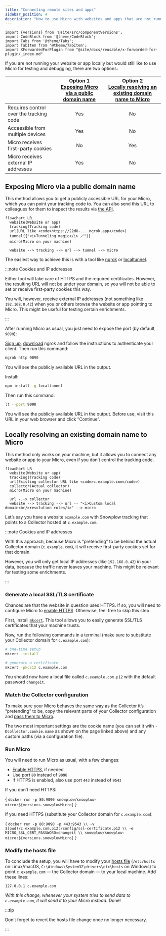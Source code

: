 ```yaml
---
title: "Connecting remote sites and apps"
sidebar_position: 4
description: "How to use Micro with websites and apps that are not running locally."
---
```


```mdx-code-block
import {versions} from '@site/src/componentVersions';
import CodeBlock from '@theme/CodeBlock';
import Tabs from '@theme/Tabs';
import TabItem from '@theme/TabItem';
import XForwardedForPlugin from "@site/docs/reusable/x-forwarded-for-plugin/_index.md"
```

If you are not running your website or app locally but would still like to use Micro for testing and debugging, there are two options:

| | Option 1<br/>[Exposing Micro via a public domain name](#exposing-micro-via-a-public-domain-name) | Option 2<br/>[Locally resolving an existing domain name to Micro](#locally-resolving-an-existing-domain-name-to-micro) |
|---|:-:|:-:|
| Requires control over the tracking code | Yes | No |
| Accessible from multiple devices | Yes | No |
| Micro receives first-party cookies | No | Yes |
| Micro receives external IP addresses | Yes | No |

## Exposing Micro via a public domain name

This method allows you to get a publicly accessible URL for your Micro, which you can point your tracking code to. You can also send this URL to colleagues for them to inspect the results via [the API](/docs/pipeline-components-and-applications/snowplow-micro/api/index.md).

```mermaid
flowchart LR
  website(Website or app)
  tracking(Tracking code)
  url(URL like <code>https://22d8-....ngrok.app</code>)
  tunnel{{"<i>Tunneling magic</i> 🪄"}}
  micro(Micro on your machine)

  website --> tracking --> url --> tunnel --> micro
```

The easiest way to achieve this is with a tool like [ngrok](https://ngrok.com/) or [localtunnel](https://theboroer.github.io/localtunnel-www/).

:::note Cookies and IP addresses

Either tool will take care of HTTPS and the required certificates. However, the resulting URL will not be under your domain, so you will not be able to set or receive first-party cookies this way.

You will, however, receive external IP addresses (not something like `192.168.0.42`) when you or others browse the website or app pointing to Micro. This might be useful for testing certain enrichments.

:::

After running Micro as usual, you just need to expose the port (by default, `9090`):

<Tabs groupId="exposing-micro" queryString>
  <TabItem value="ngrok" label="ngrok" default>

[Sign up](https://dashboard.ngrok.com/signup), [download](https://ngrok.com/download) ngrok and follow the instructions to authenticate your client. Then run this command:

```bash
ngrok http 9090
```

You will see the publicly available URL in the output.

  </TabItem>
  <TabItem value="localtunnel" label="localtunnel">

Install:

```bash
npm install -g localtunnel
```

Then run this command:

```bash
lt --port 9090
```

You will see the publicly available URL in the output. Before use, visit this URL in your web browser and click “Continue”.

  </TabItem>
</Tabs>


## Locally resolving an existing domain name to Micro

This method only works on your machine, but it allows you to connect any website or app to your Micro, even if you don’t control the tracking code.

```mermaid
flowchart LR
  website(Website or app)
  tracking(Tracking code)
  url(Existing collector URL like <code>c.example.com</code>)
  collector(Actual collector)
  micro(Micro on your machine)

  url -.-x collector
  website --> tracking --> url -- "<i>Custom local domain<br/>resolution rule</i>" --> micro
```

Let’s say you have a website `example.com` with Snowplow tracking that points to a Collector hosted at `c.example.com`.

:::note Cookies and IP addresses

With this approach, because Micro is “pretending” to be behind the actual Collector domain (`c.example.com`), it will receive first-party cookies set for that domain.

However, you will only get local IP addresses (like `192.168.0.42`) in your data, because the traffic never leaves your machine. This might be relevant for testing some enrichments.

<XForwardedForPlugin/>

:::

### Generate a local SSL/TLS certificate

Chances are that the website in question uses HTTPS. If so, you will need to configure Micro to [enable HTTPS](/docs/getting-started-with-micro/advanced-usage/index.md#enabling-https). Otherwise, feel free to skip this step.

First, install [`mkcert`](https://github.com/FiloSottile/mkcert). This tool allows you to easily generate SSL/TLS certificates that your machine trusts. 

Now, run the following commands in a terminal (make sure to substitute your Collector domain for `c.example.com`):

```bash
# one-time setup
mkcert -install

# generate a certificate
mkcert -pkcs12 c.example.com
```

You should now have a local file called `c.example.com.p12` with the default password `changeit`.

### Match the Collector configuration

To make sure your Micro behaves the same way as the Collector it’s “pretending” to be, copy the relevant parts of your Collector configuration and [pass them to Micro](/docs/getting-started-with-micro/advanced-usage/index.md#adding-custom-collector-configuration).

The two most important settings are the cookie name (you can set it with `-Dcollector.cookie.name` as shown on the page linked above) and any custom paths (via a configuration file).

### Run Micro

You will need to run Micro as usual, with a few changes:
* [Enable HTTPS](/docs/getting-started-with-micro/advanced-usage/index.md#enabling-https), if needed
* Use port `80` instead of `9090`
* If HTTPS is enabled, also use port `443` instead of `9543`

If you don’t need HTTPS:

<CodeBlock language="bash">{
`docker run -p 80:9090 snowplow/snowplow-micro:${versions.snowplowMicro}`
}</CodeBlock>

If you need HTTPS (substitute your Collector domain for `c.example.com`):

<CodeBlock language="bash">{
`docker run -p 80:9090 -p 443:9543 \\
  -v $(pwd)/c.example.com.p12:/config/ssl-certificate.p12 \\
  -e MICRO_SSL_CERT_PASSWORD=changeit \\
  snowplow/snowplow-micro:${versions.snowplowMicro}`
}</CodeBlock>

### Modify the hosts file

To conclude the setup, you will have to modify your [hosts file](https://en.wikipedia.org/wiki/Hosts_(file)) (`/etc/hosts` on Linux/macOS, `C:\Windows\System32\drivers\etc\hosts` on Windows) to point `c.example.com` — the Collector domain — to your local machine. Add these lines:

```
127.0.0.1 c.example.com
```

_With this change, whenever your system tries to send data to `c.example.com`, it will send it to your Micro instead._ Done!

:::tip

Don’t forget to revert the hosts file change once no longer necessary.

:::
